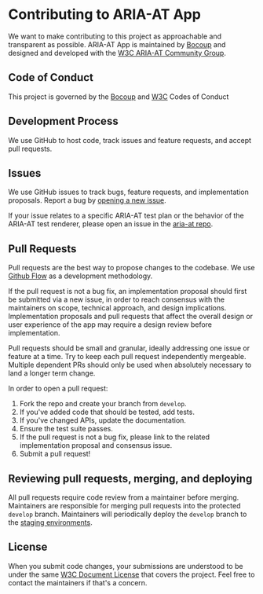 # Contributing to ARIA-AT App
We want to make contributing to this project as approachable and transparent as possible.
ARIA-AT App is maintained by [Bocoup](https://bocoup.com/) and designed and developed with the [W3C ARIA-AT Community Group](https://www.w3.org/community/aria-at/).

## Code of Conduct
This project is governed by the [Bocoup](https://github.com/w3c/aria-at-app/blob/develop/CODE_OF_CONDUCT.md) and [W3C](https://www.w3.org/Consortium/cepc/) Codes of Conduct 

## Development Process
We use GitHub to host code, track issues and feature requests, and accept pull requests.

## Issues
We use GitHub issues to track bugs, feature requests, and implementation proposals. Report a bug by [opening a new issue](https://github.com/w3c/aria-at-app/issues).

If your issue relates to a specific ARIA-AT test plan or the behavior of the ARIA-AT test renderer, please open an issue in the [aria-at repo](https://github.com/w3c/aria-at/issues).

## Pull Requests
Pull requests are the best way to propose changes to the codebase. We use [Github Flow](https://guides.github.com/introduction/flow/index.html) as a development methodology.

If the pull request is not a bug fix, an implementation proposal should first be submitted via a new issue, in order to reach consensus with the maintainers on scope, technical approach, and design implications. 
Implementation proposals and pull requests that affect the overall design or user experience of the app may require a design review before implementation.

Pull requests should be small and granular, ideally addressing one issue or feature at a time. Try to keep each pull request independently mergeable. Multiple dependent PRs should only be used when absolutely necessary to land a longer term change.

In order to open a pull request:

1. Fork the repo and create your branch from `develop`.
1. If you've added code that should be tested, add tests.
1. If you've changed APIs, update the documentation.
1. Ensure the test suite passes.
1. If the pull request is not a bug fix, please link to the related implementation proposal and consensus issue.
1. Submit a pull request!

## Reviewing pull requests, merging, and deploying

All pull requests require code review from a maintainer before merging.
Maintainers are responsible for merging pull requests into the protected `develop` branch.
Maintainers will periodically deploy the `develop` branch to the [staging environments](https://github.com/w3c/aria-at-app/wiki).

## License
When you submit code changes, your submissions are understood to be under the same [W3C Document License](https://github.com/w3c/aria-at-app/blob/develop/LICENSE.md) that covers the project. Feel free to contact the maintainers if that's a concern.
